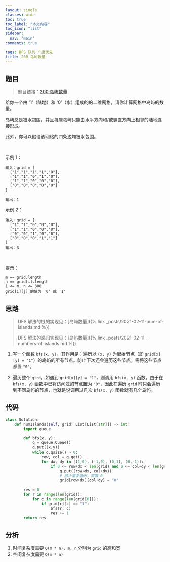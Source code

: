 ```yaml
---
layout: single
classes: wide
toc: true
toc_label: "本文内容"
toc_icon: "list"
sidebar:
  nav: "main"
comments: true

tags: BFS 队列 广度优先
title: 200 岛屿数量
---
```


## 题目

> 题目链接：[200 岛屿数量](https://leetcode-cn.com/problems/number-of-islands/)

给你一个由 '1'（陆地）和 '0'（水）组成的的二维网格，请你计算网格中岛屿的数量。

岛屿总是被水包围，并且每座岛屿只能由水平方向和/或竖直方向上相邻的陆地连接形成。

此外，你可以假设该网格的四条边均被水包围。

 

示例 1：

    输入：grid = [
      ["1","1","1","1","0"],
      ["1","1","0","1","0"],
      ["1","1","0","0","0"],
      ["0","0","0","0","0"]
    ]

    输出：1

示例 2：

    输入：grid = [
      ["1","1","0","0","0"],
      ["1","1","0","0","0"],
      ["0","0","1","0","0"],
      ["0","0","0","1","1"]
    ]
    输出：3
 

提示：

    m == grid.length
    n == grid[i].length
    1 <= m, n <= 300
    grid[i][j] 的值为 '0' 或 '1'



## 思路 

> DFS 解法的栈的实现见：[岛屿数量]({% link _posts/2021-02-11-num-of-islands.md %}) 
> 
> DFS 解法的递归实现见：[岛屿数量]({% link _posts/2021-02-11-numbers-of-islands.md %}) 

1. 写一个函数 `bfs(x, y)`，其作用是：遍历以 `(x, y)` 为起始节点（即 `grid[x][y] = "1"`）的岛屿的所有节点。防止下次还会遍历这些节点，需将这些节点都置 `"0"`。

2. 遍历整个 `gird`，如遇到 `grid[x][y] = "1"`，则调用 `bfs(x, y)` 函数。由于在 `bfs(x, y)` 函数中已将访问过的节点置为 `"0"`，因此在遍历 `grid` 时只会遍历到不同岛屿的节点，也就是说调用过几次 `bfs(x, y)` 函数就有几个岛屿。

## 代码 

```python
class Solution:
    def numIslands(self, grid: List[List[str]]) -> int:
        import queue

        def bfs(x, y):
            q = queue.Queue()
            q.put((x,y))
            while q.qsize() > 0:
                row, col = q.get()
                for dx, dy in [(1,0), (-1,0), (0,1), (0,-1)]:
                    if 0 <= row+dx < len(grid) and 0 <= col+dy < len(grid[0]) and grid[row+dx][col+dy] == "1":
                        q.put((row+dx, col+dy))
                        # 防止重复遍历，需置 0
                        grid[row+dx][col+dy] = "0"

        res = 0
        for r in range(len(grid)):
            for c in range(len(grid[0])):
                if grid[r][c] == "1":
                    bfs(r, c)
                    res += 1
        return res
```

## 分析 

1. 时间复杂度需要 `O(m * n)`，`m, n` 分别为 `grid` 的高和宽
2. 空间复杂度需要 `O(m * n)`